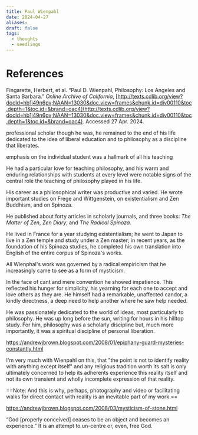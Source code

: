 ```yaml
---
title: Paul Wienpahl
date: 2024-04-27
aliases: 
draft: false
tags:
  - thoughts
  - seedlings
---
```

# References

Fingarette, Herbert, et al. “Paul D. Wienpahl, Philosophy: Los Angeles and Santa Barbara.” _Online Archive of California_, [http://texts.cdlib.org/view?docId=hb1j49n6pv;NAAN=13030&doc.view=frames&chunk.id=div00110&toc.depth=1&toc.id=&brand=oac4](http://texts.cdlib.org/view?docId=hb1j49n6pv;NAAN=13030&doc.view=frames&chunk.id=div00110&toc.depth=1&toc.id=&brand=oac4). Accessed 27 Apr. 2024.

professional scholar though he was, he remained to the end of his life dedicated to the idea of liberal education and to philosophy as a discipline that liberates.

emphasis on the individual student was a hallmark of all his teaching

He had a particular love for teaching philosophy, and his warm and enduring relationships with students at every level were notable signs of the central role the teaching of philosophy played in his life.

His career as a philosophical writer was productive and varied. He wrote important studies on Frege and Wittgenstein, on existentialism and Zen Buddhism, and on Spinoza.

He published about forty articles in scholarly journals, and three books: _The Matter of Zen_, _Zen Diary_, and _The Radical Spinoza_.

He lived in France for a year studying existentialism; he went to Japan to live in a Zen temple and study under a Zen master; in recent years, as the foundation of his Spinoza studies, he completed his own translation into English of the entire corpus of Spinoza's works.

All Wienphal's work was governed by a radical empiricism that he increasingly came to see as a form of mysticism.

In the face of cant and mere convention he showed impatience. This reflected his hunger for simplicity, his yearning for each one to accept and love others as they are. He himself had a remarkable, unaffected candor, a kindly directness, a deep need to help another where he saw help needed.

He was passionately dedicated to the world of ideas, most particularly to philosophy. He was up long before the sun, writing for hours in his hilltop study. For him, philosophy was a scholarly discipline but, much more importantly, it was a spiritual discipline of personal liberation.

https://andrewjbrown.blogspot.com/2008/01/epiphany-guard-mysteries-constantly.html

I'm very much with Wienpahl on this, that "the point is not to identify reality with anything except itself" and any religious tradition worth its salt is only ultimately concerned to help its adherents experience this reality itself and not its own transient and wholly incomplete expression of that reality.

==Note: And this is why, perhaps, photography and video or facilitating walks for direct contact with reality is an inevitable part of my work.==

https://andrewjbrown.blogspot.com/2008/03/mysticism-of-stone.html

“God [properly conceived] ceases to be an object and becomes an experience.” It is an attempt to un-centre or, even, free God.